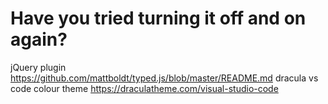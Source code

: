 # Have you tried turning it off and on again?

jQuery plugin https://github.com/mattboldt/typed.js/blob/master/README.md
dracula vs code colour theme https://draculatheme.com/visual-studio-code
